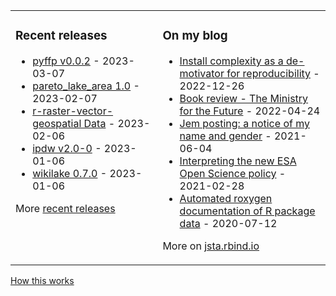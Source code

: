 
<table><tr><td valign="top">

### Recent releases
<!-- recent_releases starts -->
* [pyffp v0.0.2](https://github.com/jsta/pyffp/releases/tag/v0.0.2) - 2023-03-07
* [pareto_lake_area 1.0](https://github.com/VeinsOfTheEarth/pareto_lake_area/releases/tag/1.0) - 2023-02-07
* [r-raster-vector-geospatial Data](https://github.com/datacarpentry/r-raster-vector-geospatial/releases/tag/v2023.02.06) - 2023-02-06
* [ipdw v2.0-0](https://github.com/jsta/ipdw/releases/tag/v2.0-0) - 2023-01-06
* [wikilake 0.7.0](https://github.com/jsta/wikilake/releases/tag/0.7.0) - 2023-01-06
<!-- recent_releases ends -->
More [recent releases](https://github.com/jsta/jsta/blob/main/releases.md)
</td><td valign="top">

### On my blog
<!-- blog starts -->
* [Install complexity as a de-motivator for reproducibility](https://jsta.rbind.io/blog/are-r-project-dependencies-getting-more-numerous-over-time/) - 2022-12-26
* [Book review - The Ministry for the Future](https://jsta.rbind.io/blog/the-ministry-for-the-future/) - 2022-04-24
* [Jem posting: a notice of my name and gender](https://jsta.rbind.io/blog/jem-posting/) - 2021-06-04
* [Interpreting the new ESA Open Science policy](https://jsta.rbind.io/blog/esa-data-policy/) - 2021-02-28
* [Automated roxygen documentation of R package data](https://jsta.rbind.io/blog/automated-roxygen-documentation-of-r-package-data/) - 2020-07-12
<!-- blog ends -->
More on [jsta.rbind.io](https://jsta.rbind.io)
</td></tr></table>

<a href="https://simonwillison.net/2020/Jul/10/self-updating-profile-readme/">How this works</a>
